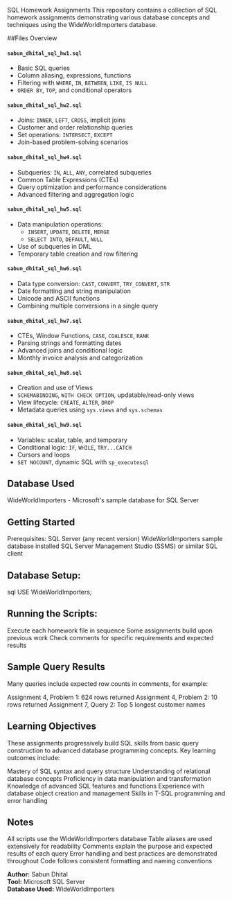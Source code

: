 
SQL Homework Assignments
This repository contains a collection of SQL homework assignments demonstrating various database concepts and techniques using the WideWorldImporters database.

##Files Overview

#### `sabun_dhital_sql_hw1.sql`
- Basic SQL queries
- Column aliasing, expressions, functions
- Filtering with `WHERE`, `IN`, `BETWEEN`, `LIKE`, `IS NULL`
- `ORDER BY`, `TOP`, and conditional operators

#### `sabun_dhital_sql_hw2.sql`
- Joins: `INNER`, `LEFT`, `CROSS`, implicit joins
- Customer and order relationship queries
- Set operations: `INTERSECT`, `EXCEPT`
- Join-based problem-solving scenarios

#### `sabun_dhital_sql_hw4.sql`
- Subqueries: `IN`, `ALL`, `ANY`, correlated subqueries
- Common Table Expressions (CTEs)
- Query optimization and performance considerations
- Advanced filtering and aggregation logic

####  `sabun_dhital_sql_hw5.sql`
- Data manipulation operations:
  - `INSERT`, `UPDATE`, `DELETE`, `MERGE`
  - `SELECT INTO`, `DEFAULT`, `NULL`
- Use of subqueries in DML
- Temporary table creation and row filtering

####  `sabun_dhital_sql_hw6.sql`
- Data type conversion: `CAST`, `CONVERT`, `TRY_CONVERT`, `STR`
- Date formatting and string manipulation
- Unicode and ASCII functions
- Combining multiple conversions in a single query

#### `sabun_dhital_sql_hw7.sql`
- CTEs, Window Functions, `CASE`, `COALESCE`, `RANK`
- Parsing strings and formatting dates
- Advanced joins and conditional logic
- Monthly invoice analysis and categorization

####  `sabun_dhital_sql_hw8.sql`
- Creation and use of Views
- `SCHEMABINDING`, `WITH CHECK OPTION`, updatable/read-only views
- View lifecycle: `CREATE`, `ALTER`, `DROP`
- Metadata queries using `sys.views` and `sys.schemas`

#### `sabun_dhital_sql_hw9.sql`
- Variables: scalar, table, and temporary
- Conditional logic: `IF`, `WHILE`, `TRY...CATCH`
- Cursors and loops
- `SET NOCOUNT`, dynamic SQL with `sp_executesql`

## Database Used
WideWorldImporters - Microsoft's sample database for SQL Server

## Getting Started

Prerequisites:
SQL Server (any recent version)
WideWorldImporters sample database installed
SQL Server Management Studio (SSMS) or similar SQL client

## Database Setup:
sql USE WideWorldImporters;

## Running the Scripts:
Execute each homework file in sequence
Some assignments build upon previous work
Check comments for specific requirements and expected results

## Sample Query Results
Many queries include expected row counts in comments, for example:

Assignment 4, Problem 1: 624 rows returned
Assignment 4, Problem 2: 10 rows returned
Assignment 7, Query 2: Top 5 longest customer names


## Learning Objectives
These assignments progressively build SQL skills from basic query construction to advanced database programming concepts. Key learning outcomes include:

Mastery of SQL syntax and query structure
Understanding of relational database concepts
Proficiency in data manipulation and transformation
Knowledge of advanced SQL features and functions
Experience with database object creation and management
Skills in T-SQL programming and error handling


## Notes
All scripts use the WideWorldImporters database
Table aliases are used extensively for readability
Comments explain the purpose and expected results of each query
Error handling and best practices are demonstrated throughout
Code follows consistent formatting and naming conventions


**Author:** Sabun Dhital  
**Tool:** Microsoft SQL Server  
**Database Used:** WideWorldImporters

